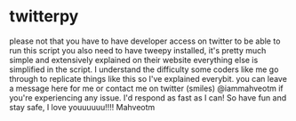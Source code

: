 # twitterpy
please not that you have to have developer access on twitter to be able to run this script
you also need to have tweepy installed, it's pretty much simple and extensively explained on their website
everything else is simplified in the script. I understand the difficulty some coders like me go through to replicate things like this so I've explained everybit.
you can leave a message here for me or contact me on twitter (smiles) @iammahveotm if you're experiencing any issue. I'd respond as fast as I can!
So have fun and stay safe, I love youuuuuu!!!!
Mahveotm

